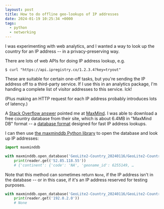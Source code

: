 ```yaml
---
layoust: post
title: How to do offline geo-lookups of IP addresses
date: 2024-01-19 10:25:34 +0000
tags:
  - python
  - networking
---
```

I was experimenting with web analytics, and I wanted a way to look up the country for an IP address -- in a privacy-preserving way.

There are lots of web APIs for doing IP address lookup, e.g.

```console
$ curl "https://api.ipregistry.co/1.2.3.4?key=tryout"
```

These are suitable for certain one-off tasks, but you're sending the IP address off to a third-party service.
If I use this in an analytics package, I'm handing a complete list of visitor addresses to this service.
Ick!

(Plus making an HTTP request for each IP address probably introduces lots of latency.)

A [Stack Overflow answer][so] pointed me at [MaxMind].
I was able to download a free country database from their site, which is about 6.4MB in "MaxMind DB" format -- a [database format][mmdb] designed for fast IP address lookups.

I can then use [the maxminddb Python library][maxminddb] to open the database and look up IP addresses:

```python
import maxminddb

with maxminddb.open_database('GeoLite2-Country_20240116/GeoLite2-Country.mmdb') as reader:
    print(reader.get('52.85.118.55'))
    # {'continent': {'code': 'NA', 'geoname_id': 6255149, …
```

Note that this method can sometimes return `None`, if the IP address isn't in the database -- or in this case, if it's an IP address reserved for testing purposes.

```python
with maxminddb.open_database('GeoLite2-Country_20240116/GeoLite2-Country.mmdb') as reader:
    print(reader.get('192.0.2.0'))
    # None
```

[so]: https://stackoverflow.com/q/17182203/1558022
[MaxMind]: https://www.maxmind.com/en/home
[mmdb]: https://maxmind.github.io/MaxMind-DB/
[maxminddb]: https://pypi.org/project/maxminddb/

